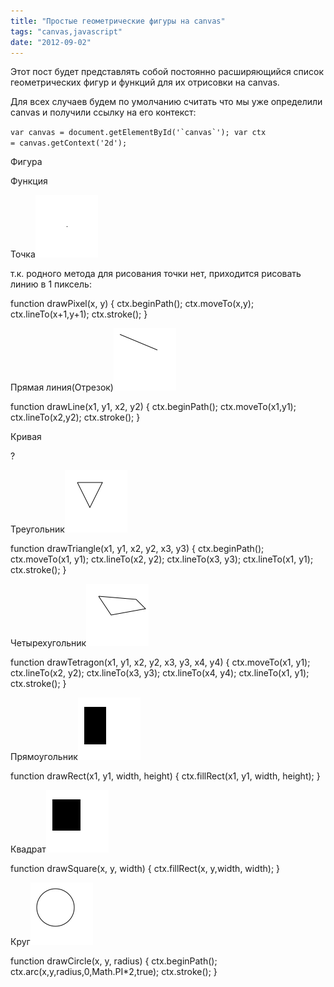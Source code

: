 ```yaml
---
title: "Простые геометрические фигуры на canvas"
tags: "canvas,javascript"
date: "2012-09-02"
---
```


Этот пост будет представлять собой постоянно расширяющийся список геометрических фигур и функций для их отрисовки на canvas.

Для всех случаев будем по умолчанию считать что мы уже определили canvas и получили ссылку на его контекст:

``var canvas = document.getElementById('`canvas`'); var ctx    = canvas.getContext('2d');``

Фигура

Функция

Точка![](images/pixel.png "pixel")

т.к. родного метода для рисования точки нет, приходится рисовать линию в 1 пиксель:

function drawPixel(x, y)
{
ctx.beginPath();
ctx.moveTo(x,y);
ctx.lineTo(x+1,y+1);
ctx.stroke();
}

Прямая линия(Отрезок)![](images/line.png "line")

function drawLine(x1, y1, x2, y2)
{
ctx.beginPath();
ctx.moveTo(x1,y1);
ctx.lineTo(x2,y2);
ctx.stroke();
}

Кривая

?

Треугольник![](images/triangle.png "triangle")

function drawTriangle(x1, y1, x2, y2, x3, y3)
{
ctx.beginPath();
ctx.moveTo(x1, y1);
ctx.lineTo(x2, y2);
ctx.lineTo(x3, y3);
ctx.lineTo(x1, y1);
ctx.stroke();
}

Четырехугольник![](images/tetragon.png "tetragon")

function drawTetragon(x1, y1, x2, y2, x3, y3, x4, y4)
{
ctx.moveTo(x1, y1);
ctx.lineTo(x2, y2);
ctx.lineTo(x3, y3);
ctx.lineTo(x4, y4);
ctx.lineTo(x1, y1);
ctx.stroke();
}

Прямоугольник![](images/rectangle.png "rectangle")

function drawRect(x1, y1, width, height)
{
ctx.fillRect(x1, y1, width, height);
}

Квадрат![](images/square.png "square")

function drawSquare(x, y, width)
{
ctx.fillRect(x, y,width, width);
}

Круг![](images/circle.png "circle")

function drawCircle(x, y, radius)
{
ctx.beginPath();
ctx.arc(x,y,radius,0,Math.PI\*2,true);
ctx.stroke();
}
